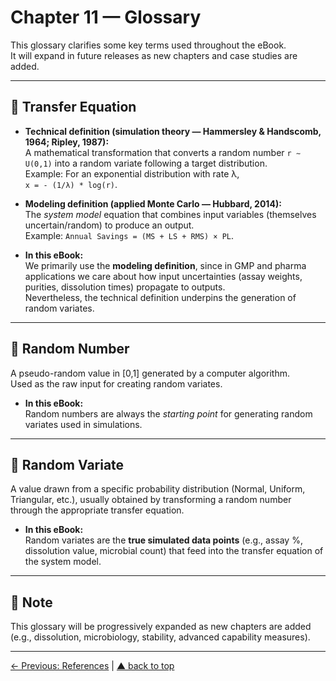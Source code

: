 # Chapter 11 — Glossary

This glossary clarifies some key terms used throughout the eBook.  
It will expand in future releases as new chapters and case studies are added.

---

## 🔑 Transfer Equation
- **Technical definition (simulation theory — Hammersley & Handscomb, 1964; Ripley, 1987):**  
  A mathematical transformation that converts a random number `r ∼ U(0,1)` into a random variate following a target distribution.  
  Example: For an exponential distribution with rate λ,  
  `x = - (1/λ) * log(r)`.  

- **Modeling definition (applied Monte Carlo — Hubbard, 2014):**  
  The *system model* equation that combines input variables (themselves uncertain/random) to produce an output.  
  Example: `Annual Savings = (MS + LS + RMS) × PL`.  

- **In this eBook:**  
  We primarily use the **modeling definition**, since in GMP and pharma applications we care about how input uncertainties (assay weights, purities, dissolution times) propagate to outputs.  
  Nevertheless, the technical definition underpins the generation of random variates.

---

## 🔑 Random Number
A pseudo-random value in [0,1] generated by a computer algorithm.  
Used as the raw input for creating random variates.

- **In this eBook:**  
  Random numbers are always the *starting point* for generating random variates used in simulations.

---

## 🔑 Random Variate
A value drawn from a specific probability distribution (Normal, Uniform, Triangular, etc.), usually obtained by transforming a random number through the appropriate transfer equation.

- **In this eBook:**  
  Random variates are the **true simulated data points** (e.g., assay %, dissolution value, microbial count) that feed into the transfer equation of the system model.

---

## 📌 Note
This glossary will be progressively expanded as new chapters are added  
(e.g., dissolution, microbiology, stability, advanced capability measures).  

---

[← Previous: References](chapter10_references.md) | [▲ back to top](../#table-of-contents)
